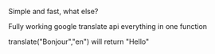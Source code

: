 Simple and fast, what else?

Fully working google translate api
everything in one function

translate("Bonjour","en") will return "Hello"
